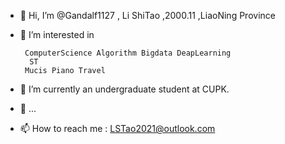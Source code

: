 - 👋 Hi, I’m @Gandalf1127 , Li ShiTao ,2000.11 ,LiaoNing Province
- 👀 I’m interested in 
       
       ComputerScience Algorithm Bigdata DeapLearning
        ST
       Mucis Piano Travel
- 🌱 I’m currently  an undergraduate student at CUPK.
- 💞️ ...
- 📫 How to reach me :
       LSTao2021@outlook.com

<!---
Gandalf1127/Gandalf1127 is a ✨ special ✨ repository because its `README.md` (this file) appears on your GitHub profile.
You can click the Preview link to take a look at your changes.
--->
